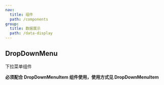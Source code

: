 ```yaml
---
nav:
  title: 组件
  path: /components
group:
  title: 数据展示
  path: /data-display
---
```


## DropDownMenu

下拉菜单组件

**必须配合 DropDownMenuItem 组件使用，使用方式见 DropDownMenuItem**

<API></API>
